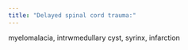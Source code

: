 ```yaml
---
title: "Delayed spinal cord trauma:"
---
```

myelomalacia, intrwmedullary cyst, syrinx, infarction

